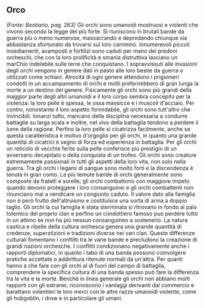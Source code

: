 ## **Orco**

*(Fonte: Bestiario, pag. 263)* Gli orchi sono umanoidi mostruosi e violenti che vivono secondo la legge del più forte. Si riuniscono in brutali bande da guerra più o meno numerose, massacrando e depredando chiunque sia abbastanza sfortunato da trovarsi sul loro cammino. Innumerevoli piccoli insediamenti, avamposti e fortilizi sono caduti per mano dei predoni orcheschi, che con la loro prolificità e smania distruttiva lasciano un marChio indelebile sulle terre che conquistano. I sopravvissuti alle invasioni degli orchi vengono in genere dati in pasto alle loro bestie da guerra o utilizzati come schiavi. Atrocità di ogni genere attendono i prigionieri condotti in un accampamento di orchi e molti preferirebbero di gran lunga la morte a un destino del genere. Fisicamente gli orchi sono più grandi della maggior parte degli altri umanoidi e il loro corpo sembra concepito per la violenza: la loro pelle è spessa, le ossa massicce e i muscoli d'acciaio. Per contro, nonostante il loro aspetto formidabile, gli orchi sono tutt'altro che invincibili. Innanzi tutto, mancano della disciplina necessaria a condurre battaglie su larga scala e inoltre, nel vivo della battaglia tendono a perdere il lume della ragione. Perfino la loro pelle si cicatrizza facilmente, anche se questa caratteristica è motivo d'orgoglio per gli orchi, in quanto una grande quantità di cicatrici è segno di forza ed esperienza in battaglia. Per gli orchi un reticolo di vecchie ferite sulla pelle conferisce più prestigio di un avversario decapitato o della conquista di un trofeo. Gli orchi sono creature estremamente passionali in tutti gli aspetti della loro vita, non solo nella guerra. Tra gli orchi i legami di sangue sono molto forti e la discendenza è tenuta in gran conto. Le più temute bande di orchi generalmente sono composte da fratelli e sorelle; gli orchi combattono con maggiore impeto quando devono proteggere i loro consanguinei e gli orchi combattenti non rinunciano mai a vendicare un congiunto caduto. Il valore dato alla famiglia non è però frutto dell'altruismo e costituisce una sorta di arma a doppio taglio. Gli orchi la cui famiglia è stata sterminata si ritrovano in fondo al palo totemico del proprio clan e perfino un condottiero famoso può perdere tutto in un attimo se non ha più nessun consanguineo a sostenerlo. La natura caotica e ribelle della cultura orchesca genera una grande quantità di credenze, superstizioni e tradizioni diverse nei vari clan. Queste differenze culturali fomentano i conflitti tra le varie bande e precludono la creazione di grandi nazioni orchesche. I conflitti condizionano negativamente anche i rapporti diplomatici, in quanto i tabù di una banda possono coinvolgere pratiche accettate o addirittura ritenute normali da un'altra. Per quanti hanno a che fare con gli orchi al di fuori del campo di battaglia, comprendere la specifica cultura di una banda spesso può fare la differenza tra la vita e la morte. Benché in linea generale gli orchi non abbiano molti rapporti con gli estranei, riconoscono i vantaggi derivanti dal commercio e barattano volentieri le loro merci con le altre razze umanoidi violente, come gli hobgoblin, i drow e in particolare gli umani.
